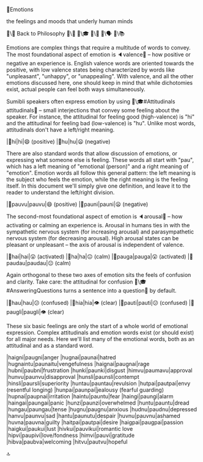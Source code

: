 📛Emotions

the feelings and moods
that underly human minds

🔗\🧠 Back to Philosophy
🔗\🚀
🔗\🎓
🔗\🌳
🔗\🗣️
🔗\📚

Emotions are complex things that require a multitude of words to convey. The most foundational aspect of emotion is 🔈valence💬 – how positive or negative an experience is. English valence words are oriented towards the positive, with low valence states being characterized by words like "unpleasant", "unhappy", or "unappealing". With valence, and all the other emotions discussed here, one should keep in mind that while dichotomies exist, actual people can feel both ways simultaneously.

Sumibli speakers often express emotion by using 🔗\🎓#Attitudinals attitudinals💬 – small interjections that convey some feeling about the speaker. For instance, the attitudinal for feeling good (high-valence) is "hi" and the attitudinal for feeling bad (low-valence) is "hu". Unlike most words, attitudinals don't have a left/right meaning.

|🎏hi|hi|😄 (positive)
|🎏hu|hu|😦 (negative)

There are also standard words that allow discussion of emotions, or expressing what someone else is feeling. These words all start with "pau", which has a left meaning of "emotional (person)" and a right meaning of "emotion". Emotion words all follow this general pattern: the left meaning is the subject who feels the emotion, while the right meaning is the feeling itself. In this document we'll simply give one definition, and leave it to the reader to understand the left/right division.

|🎏pauvu|pauvu|😄 (positive)
|🎏pauni|pauni|😦 (negative)

The second-most foundational aspect of emotion is 🔈arousal💬 – how activating or calming an experience is. Arousal in humans ties in with the sympathetic nervous system (for increasing arousal) and parasympathetic nervous system (for decreasing arousal). High arousal states can be pleasant or unpleasant – the axis of arousal is independent of valence.

|🎏hai|hai|😮 (activated)
|🎏ha|ha|😐 (calm)
|🎏pauga|pauga|😮 (activated)
|🎏paudau|paudau|😐 (calm)

Again orthogonal to these two axes of emotion sits the feels of confusion and clarity. Take care: the attitudinal for confusion 🔗\🎓#AnsweringQuestions turns a sentence into a question💬 by default.

|🎏hau|hau|😕 (confused)
|🎏hia|hia|👁️ (clear)
|🎏pauti|pauti|😕 (confused)
|🎏paugli|paugli|👁️ (clear)

These six basic feelings are only the start of a whole world of emotional expression. Complex attitudinals and emotion words exist (or should exist) for all major needs. Here we'll list many of the emotional words, both as an attitudinal and as a standard word.

|haigni|paugni|anger
|hugnai|paunai|hatred
|hugnaintu|paunaitu|vengefulness
|haignai|paugnai|rage
|hubni|paubni|frustration
|hunki|paunki|disgust
|himvu|paumavu|approval
|hunvu|paunvu|disapproval
|hunsli|paunsli|contempt
|hinsli|paursli|superiority
|huntau|pauntau|revulsion
|hutpai|pautpai|envy
(resentful longing)
|hunpai|paunpai|jealousy
(fearful guarding)
|hupnai|paupnai|irritation
|haintu|pauntu|fear
|haingi|paungi|alarm
|haingai|paungai|panic
|hunzi|paunzi|overwhelmed
|huntu|pauntu|dread
|hungau|paungau|tense
|hugnu|paugnu|anxious
|hudnu|paudnu|depressed
|hanvu|paunvu|sad
|hantu|paunutu|despair
|huvnu|pauvnu|ashamed
|huvna|pauvna|guilty
|haitpai|pautpai|desire
|haigpai|paugpai|passion
|haigkui|paukui|lust
|hivkui|pauvikui|romantic love
|hipvi|paupivi|love/fondness
|himvi|pauvi|gratitude
|hibva|paubva|welcoming
|hitvu|pautvu|hopeful

🔝
